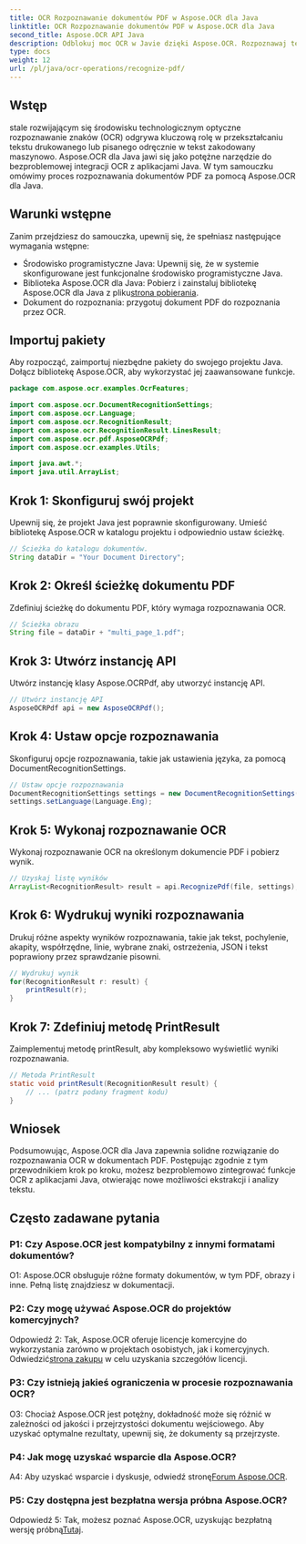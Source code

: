 ```yaml
---
title: OCR Rozpoznawanie dokumentów PDF w Aspose.OCR dla Java
linktitle: OCR Rozpoznawanie dokumentów PDF w Aspose.OCR dla Java
second_title: Aspose.OCR API Java
description: Odblokuj moc OCR w Javie dzięki Aspose.OCR. Rozpoznawaj tekst w dokumentach PDF bez wysiłku. Zwiększaj swoje aplikacje dzięki precyzji i szybkości.
type: docs
weight: 12
url: /pl/java/ocr-operations/recognize-pdf/
---
```

## Wstęp

stale rozwijającym się środowisku technologicznym optyczne rozpoznawanie znaków (OCR) odgrywa kluczową rolę w przekształcaniu tekstu drukowanego lub pisanego odręcznie w tekst zakodowany maszynowo. Aspose.OCR dla Java jawi się jako potężne narzędzie do bezproblemowej integracji OCR z aplikacjami Java. W tym samouczku omówimy proces rozpoznawania dokumentów PDF za pomocą Aspose.OCR dla Java.

## Warunki wstępne

Zanim przejdziesz do samouczka, upewnij się, że spełniasz następujące wymagania wstępne:

- Środowisko programistyczne Java: Upewnij się, że w systemie skonfigurowane jest funkcjonalne środowisko programistyczne Java.
-  Biblioteka Aspose.OCR dla Java: Pobierz i zainstaluj bibliotekę Aspose.OCR dla Java z pliku[strona pobierania](https://releases.aspose.com/ocr/java/).
- Dokument do rozpoznania: przygotuj dokument PDF do rozpoznania przez OCR.

## Importuj pakiety

Aby rozpocząć, zaimportuj niezbędne pakiety do swojego projektu Java. Dołącz bibliotekę Aspose.OCR, aby wykorzystać jej zaawansowane funkcje.

```java
package com.aspose.ocr.examples.OcrFeatures;

import com.aspose.ocr.DocumentRecognitionSettings;
import com.aspose.ocr.Language;
import com.aspose.ocr.RecognitionResult;
import com.aspose.ocr.RecognitionResult.LinesResult;
import com.aspose.ocr.pdf.AsposeOCRPdf;
import com.aspose.ocr.examples.Utils;

import java.awt.*;
import java.util.ArrayList;
```

## Krok 1: Skonfiguruj swój projekt

Upewnij się, że projekt Java jest poprawnie skonfigurowany. Umieść bibliotekę Aspose.OCR w katalogu projektu i odpowiednio ustaw ścieżkę.

```java
// Ścieżka do katalogu dokumentów.
String dataDir = "Your Document Directory";
```

## Krok 2: Określ ścieżkę dokumentu PDF

Zdefiniuj ścieżkę do dokumentu PDF, który wymaga rozpoznawania OCR.

```java
// Ścieżka obrazu
String file = dataDir + "multi_page_1.pdf";
```

## Krok 3: Utwórz instancję API

Utwórz instancję klasy Aspose.OCRPdf, aby utworzyć instancję API.

```java
// Utwórz instancję API
AsposeOCRPdf api = new AsposeOCRPdf();
```

## Krok 4: Ustaw opcje rozpoznawania

Skonfiguruj opcje rozpoznawania, takie jak ustawienia języka, za pomocą DocumentRecognitionSettings.

```java
// Ustaw opcje rozpoznawania
DocumentRecognitionSettings settings = new DocumentRecognitionSettings(2);
settings.setLanguage(Language.Eng);
```

## Krok 5: Wykonaj rozpoznawanie OCR

Wykonaj rozpoznawanie OCR na określonym dokumencie PDF i pobierz wynik.

```java
// Uzyskaj listę wyników
ArrayList<RecognitionResult> result = api.RecognizePdf(file, settings);
```

## Krok 6: Wydrukuj wyniki rozpoznawania

Drukuj różne aspekty wyników rozpoznawania, takie jak tekst, pochylenie, akapity, współrzędne, linie, wybrane znaki, ostrzeżenia, JSON i tekst poprawiony przez sprawdzanie pisowni.

```java
// Wydrukuj wynik
for(RecognitionResult r: result) {
    printResult(r);
}
```

## Krok 7: Zdefiniuj metodę PrintResult

Zaimplementuj metodę printResult, aby kompleksowo wyświetlić wyniki rozpoznawania.

```java
// Metoda PrintResult
static void printResult(RecognitionResult result) {
    // ... (patrz podany fragment kodu)
}
```

## Wniosek

Podsumowując, Aspose.OCR dla Java zapewnia solidne rozwiązanie do rozpoznawania OCR w dokumentach PDF. Postępując zgodnie z tym przewodnikiem krok po kroku, możesz bezproblemowo zintegrować funkcje OCR z aplikacjami Java, otwierając nowe możliwości ekstrakcji i analizy tekstu.

## Często zadawane pytania

### P1: Czy Aspose.OCR jest kompatybilny z innymi formatami dokumentów?

O1: Aspose.OCR obsługuje różne formaty dokumentów, w tym PDF, obrazy i inne. Pełną listę znajdziesz w dokumentacji.

### P2: Czy mogę używać Aspose.OCR do projektów komercyjnych?

 Odpowiedź 2: Tak, Aspose.OCR oferuje licencje komercyjne do wykorzystania zarówno w projektach osobistych, jak i komercyjnych. Odwiedzić[strona zakupu](https://purchase.aspose.com/buy) w celu uzyskania szczegółów licencji.

### P3: Czy istnieją jakieś ograniczenia w procesie rozpoznawania OCR?

O3: Chociaż Aspose.OCR jest potężny, dokładność może się różnić w zależności od jakości i przejrzystości dokumentu wejściowego. Aby uzyskać optymalne rezultaty, upewnij się, że dokumenty są przejrzyste.

### P4: Jak mogę uzyskać wsparcie dla Aspose.OCR?

 A4: Aby uzyskać wsparcie i dyskusje, odwiedź stronę[Forum Aspose.OCR](https://forum.aspose.com/c/ocr/16).

### P5: Czy dostępna jest bezpłatna wersja próbna Aspose.OCR?

 Odpowiedź 5: Tak, możesz poznać Aspose.OCR, uzyskując bezpłatną wersję próbną[Tutaj](https://releases.aspose.com/).